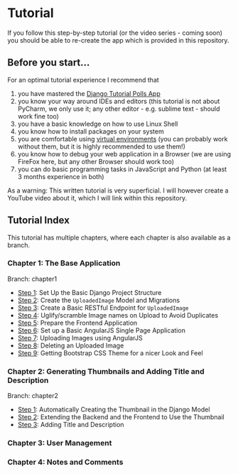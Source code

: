 # Tutorial
If you follow this step-by-step tutorial (or the video series - coming soon) you should be able to re-create the app which is provided in this repository.

## Before you start...

For an optimal tutorial experience I recommend that
 1. you have mastered the [Django Tutorial Polls App](https://docs.djangoproject.com/en/1.10/intro/tutorial01/)
 1. you know your way around IDEs and editors (this tutorial is not about PyCharm, we only use it; any other editor - e.g. sublime text - should work fine too)
 1. you have a basic knowledge on how to use Linux Shell
 1. you know how to install packages on your system
 1. you are comfortable using [virtual environments](http://docs.python-guide.org/en/latest/dev/virtualenvs/) (you can probably work without them, but it is highly recommended to use them!)
 1. you know how to debug your web application in a Browser (we are using FireFox here, but any other Browser should work too)
 1. you can do basic programming tasks in JavaScript and Python (at least 3 months experience in both)
 
As a warning: This written tutorial is very superficial. I will however create a YouTube video about it, which I will link within this repository.

## Tutorial Index
This tutorial has multiple chapters, where each chapter is also available as a branch. 

### Chapter 1: The Base Application
Branch: chapter1

 * [Step 1](chapter1/step1.md): Set Up the Basic Django Project Structure
 * [Step 2](chapter1/step2.md): Create the `UploadedImage` Model and Migrations
 * [Step 3](chapter1/step3.md): Create a Basic RESTful Endpoint for `UploadedImage`
 * [Step 4](chapter1/step4.md): Uglify/scramble Image names on Upload to Avoid Duplicates
 * [Step 5](chapter1/step5.md): Prepare the Frontend Application
 * [Step 6](chapter1/step6.md): Set up a Basic AngularJS Single Page Application
 * [Step 7](chapter1/step7.md): Uploading Images using AngularJS
 * [Step 8](chapter1/step8.md): Deleting an Uploaded Image
 * [Step 9](chapter1/step9.md): Getting Bootstrap CSS Theme for a nicer Look and Feel
 
 
### Chapter 2: Generating Thumbnails and Adding Title and Description
Branch: chapter2

 * [Step 1](chapter2/step1.md): Automatically Creating the Thumbnail in the Django Model
 * [Step 2](chapter2/step2.md): Extending the Backend and the Frontend to Use the Thumbnail
 * [Step 3](chapter3/step3.md): Adding Title and Description

### Chapter 3: User Management

### Chapter 4: Notes and Comments